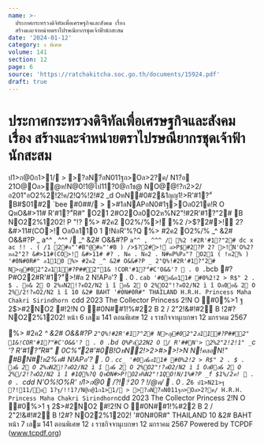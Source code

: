 ```yaml
---
name: >-
  ประกาศกระทรวงดิจิทัลเพื่อเศรษฐกิจและสังคม เรื่อง
  สร้างและจำหน่ายตราไปรษณียากรชุดเจ้าฟ้านักสะสม
date: '2024-01-12'
category: ง พิเศษ
volume: 141
section: 12
page: 6
source: 'https://ratchakitcha.soc.go.th/documents/15924.pdf'
draft: true
---
```


# ประกาศกระทรวงดิจิทัลเพื่อเศรษฐกิจและสังคม เรื่อง สร้างและจำหน่ายตราไปรษณียากรชุดเจ้าฟ้านักสะสม

ป1>ก@0ก1>1/ > >?ลN?่อN011ฐก>Oล>2?ค/ N1?่อ 21O@Oล>ํ@ห!N@0!1@ไป11?0@ก1ช@ NO@้@!?ก2>2/ อ201"อO2%2!2!ค/2!Q%!2!#2 _d OหN#0#2&1ญญ1!>R'#1?"์ B#$01#2 `bee #0##/ > >#1ลNAPอN0#1ฐ>Oล021ค!R O QหO&#>11# R'#1?"์R#" O21 2#O2Oล0O2ห%N2"!#2R'#1?"2# B NO2้2%1202! P "!? %> #2ค2 O2%/%>!์ %2 />$?2#>!์ 2? &#>11#(CO>!์ Oล0ล110 1 !NอR'%?Q %> #2ค2 O2%/% _^ &2# O&&#?P _ a^^ , ^^^ / _^ &2# O&&#?P ` a^^ , ^^^ / %2 !#2R'#1?"2# dc x ac !! . ( /1 2#อ"'#B"@#อ"'#B ) />$?2#>!์ ล>P$#2?P 2? >!์N'O%2?หล2"2? &#>11#(CO>!์ &#>11# #? . Nค . Nอ2 . N#คP%Pล"? O21 ( !ห2% ) '#0N#0R#" ล110 %> #2ค2 _^ &2# O&&#?P _ 2"Q%!#2R'#1?"2# N>ญ#02"2ล11์#?P##2"1& !COR'#1?"์#C'O&&'?  . 0 . `bcb  #?P#O22#R'#1?"์>!#ล 2 N!APอ'?  . 0 . `cab '#0อ&อ11# #0%2!2 > R$" 2 . $ . อ& 2 O 2%ลN2!?คO2/N2 ì î อ& 2 O 2%O2"!?คO2/N2 ì î Oล0อ& 2 O 2%/2!?คO2/N2 ì î 10 &2# BAHT '#0N#0R#" THAILAND H.R.H. Princess Maha Chakri Sirindhorn `cdd 2023 The Collector Princess 2!N O #0%>1 ฐ 2$>#2NO2 #!2!N O #0N##1!%#22 B 2 / 2"2!&#!#2 B !2#? NO2้2%1202! หน้า 6 เลม 141 ตอนพิเศษ 12 ง ราชกิจจานุเบกษา 12 มกราคม 2567

%> #2ค2 _^ &2# O&&#?P ` 2"Q%!#2R'#1?"2# N>ญ#02"2ล11์#?P##2" 1&!COR'#1?"์#C'O&&'?  . 0 . `b`d Q%Pอ22N2 O / R'##N'> 2%2"2!2!1" _`c '? R'#1?"์R#"  0C%"์2#'#0B!OหN2!>2>#>>!>N N!คลอN!" #BN#!ห2%ค# N!APอ'?  . 0 . `cc_ '#0อ&อ11# #0%2!2 > R$" 2 . $ . อ& 2 O 2%ลN2!?คO2/N2 ì î อ& 2 O 2%O2"!?คO2/N2 ì î Oล0อ& 2 O 2%/2!?คO2/N2 ì î #1Q%?Q QหON#>P!O2ห%N2"!1QO!N/1%#?P _f $1%/2ค!  . 0 . `cdd N'O%!O%R' ป1>ก@0  /?!?่ 20 ? !/@ค/  . 0 . 2_` 6 ป1>N21>ฐ ?!11/อ 1?ฐ/!!1?/N@ก@1ก1>1/ > >?ลN?่อN011ฐก>Oล>2?ค/ H.R.H. Princess Maha Chakri Sirindhorn `cdd 2023 The Collector Princess 2!N O #0%>1 ฐ 2$>#2NO2 #!2!N O #0N##1!%#22 B 2 / 2"2!&#!#2 B !2#? NO2้2%1202! '#0N#0R#" THAILAND 10 &2# BAHT หน้า 7 เลม 141 ตอนพิเศษ 12 ง ราชกิจจานุเบกษา 12 มกราคม 2567 Powered by TCPDF (www.tcpdf.org)

